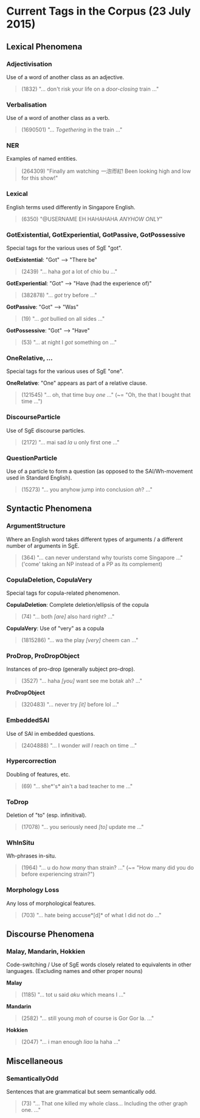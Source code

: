 Current Tags in the Corpus (23 July 2015)
=========================================

Lexical Phenomena
-----------------

### Adjectivisation

Use of a word of another class as an adjective.

> (1832) "... don't risk your life on a *door-closing* train ..."

### Verbalisation

Use of a word of another class as a verb.

> (1690501) "... *Togethering* in the train ..."


### NER

Examples of named entities.

> (264309) "Finally am watching *一泡而紅*! Been looking high and low for this show!"

### Lexical

English terms used differently in Singapore English.

> (6350) "@USERNAME EH HAHAHAHA *ANYHOW* *ONLY*"

### GotExistential, GotExperiential, GotPassive, GotPossessive

Special tags for the various uses of SgE "got".

**GotExistential**: "Got" --> "There be"

> (2439) "... haha *got* a lot of chio bu ..."

**GotExperiential**: "Got" --> "Have (had the experience of)"

> (382878) "... *got* try before ..."

**GotPassive**: "Got" --> "Was"

> (19) "... *got* bullied on all sides ..."

**GotPossessive**: "Got" --> "Have"

> (53) "... at night I *got* something on ..."

### OneRelative, ...

Special tags for the various uses of SgE "one".

**OneRelative**: "One" appears as part of a relative clause.

> (121545) "... oh, that time buy *one* ..."
(~= "Oh, the <thing> that I bought that time ...")

### DiscourseParticle

Use of SgE discourse particles.

> (2172) "... mai sad *la* u only first one ..."

### QuestionParticle

Use of a particle to form a question (as opposed to the SAI/Wh-movement used in Standard English).

> (15273) "... you anyhow jump into conclusion *ah*? ..."

Syntactic Phenomena
-------------------

### ArgumentStructure

Where an English word takes different types of arguments / a different number of arguments in SgE.

> (364) "... can never understand why tourists come Singapore ..."
('come' taking an NP instead of a PP as its complement)

### CopulaDeletion, CopulaVery

Special tags for copula-related phenomenon.

**CopulaDeletion**: Complete deletion/ellipsis of the copula

> (74) "... both *[are]* also hard right? ..."

**CopulaVery**: Use of "very" as a copula

> (1815286) "... wa the play *[very]* cheem can ..."

### ProDrop, ProDropObject

Instances of pro-drop (generally subject pro-drop).

> (3527) "... haha *[you]* want see me botak ah? ..."

**ProDropObject**

> (320483) "... never try *[it]* before lol ..."

### EmbeddedSAI

Use of SAI in embedded questions.

> (2404888) "... I wonder *will I* reach on time ..."

### Hypercorrection

Doubling of features, etc.

> (69) "... she*'s* ain't a bad teacher to me ..."

### ToDrop

Deletion of "to" (esp. infinitival).

> (17078) "... you seriously need *[to]* update me ..."

### WhInSitu

Wh-phrases in-situ.

> (1964) "... u do *how many* than strain? ..."
(~= "How many did you do before experiencing strain?")

### Morphology Loss

Any loss of morphological features.

> (703) "... hate being accuse*[d]* of what I did not do ..."

Discourse Phenomena
-------------------

### Malay, Mandarin, Hokkien

Code-switching / Use of SgE words closely related to equivalents in other languages.
(Excluding names and other proper nouns)

**Malay**

> (1185) "... tot u said *aku* which means I ..."

**Mandarin**

> (2582) "... still young *mah* of course is Gor Gor la. ..."

**Hokkien**

> (2047) "... i man enough *liao* la haha ..."

Miscellaneous
-------------

### SemanticallyOdd

Sentences that are grammatical but seem semantically odd.

> (73) "... That one killed my whole class... Including the other graph one. ..."